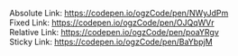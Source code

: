 Absolute Link: https://codepen.io/ogzCode/pen/NWyJdPm<br>
Fixed Link: https://codepen.io/ogzCode/pen/OJQqWVr<br>
Relative Link: https://codepen.io/ogzCode/pen/poaYRgv<br>
Sticky Link: https://codepen.io/ogzCode/pen/BaYbpjM<br>